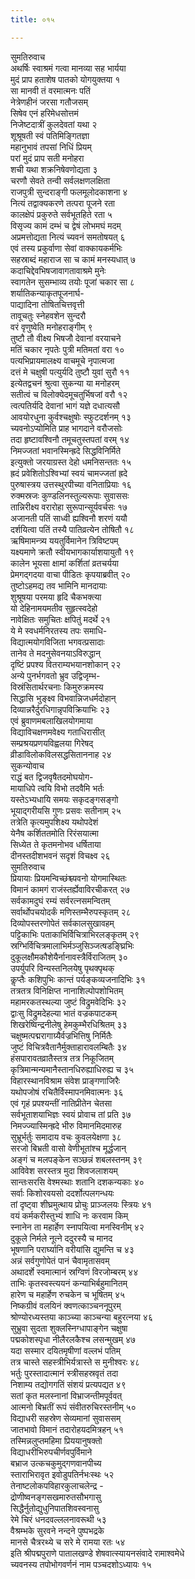 ```yaml
---
title: ०१५

---
```

सुमतिरुवाच  
अथर्षिः स्वाश्रमं गत्वा मानव्या सह भार्यया  
मुदं प्राप हताशेष पातको योगयुक्तया १  
सा मानवी तं वरमात्मनः पतिं  
नेत्रेणहीनं जरसा गतौजसम्  
सिषेव एनं हरिमेधसोत्तमं  
निजेष्टदात्रीं कुलदेवतां यथा २  
शूश्रूषती स्वं पतिमिङ्गितज्ञा  
महानुभावं तपसां निधिं प्रियम्  
परां मुदं प्राप सती मनोहरा  
शची यथा शक्रनिषेवणोद्यता ३  
चरणौ सेवते तन्वी सर्वलक्षणलक्षिता  
राजपुत्री सुन्दराङ्गी फलमूलोदकाशना ४  
नित्यं तद्वाक्यकरणे तत्परा पूजने रता  
कालक्षेपं प्रकुरुते सर्वभूतहिते रता ५  
विसृज्य कामं दम्भं च द्वेषं लोभमघं मदम्  
अप्रमत्तोद्यता नित्यं च्यवनं समतोषयत् ६  
एवं तस्य प्रकुर्वाणा सेवां वाक्कायकर्मभिः  
सहस्राब्दं महाराज सा च कामं मनस्यधात् ७  
कदाचिद्देवभिषजावागतावाश्रमे मुनेः  
स्वागतेन सुसम्भाव्य तयोः पूजां चकार सा ८  
शर्यातिकन्याकृतपूजनार्घ-  
पाद्यादिना तोषितचित्तवृत्ती  
तावूचतुः स्नेहवशेन सुन्दरौ  
वरं वृणुष्वेति मनोहराङ्गीम् ९  
तुष्टौ तौ वीक्ष्य भिषजौ देवानां वरयाचने  
मतिं चकार नृपतेः पुत्री मतिमतां वरा १०  
पत्यभिप्रायमालक्ष्य वाचमूचे नृपात्मजा  
दत्तं मे चक्षुषी पत्युर्यदि तुष्टौ युवां सुरौ ११  
इत्येतद्वचनं श्रुत्वा सुकन्या या मनोहरम्  
सतीत्वं च विलोक्येदमूचतुर्भिषजां वरौ १२  
त्वत्पतिर्यदि देवानां भागं यज्ञे दधात्यसौ  
आवयोरधुना कुर्वश्चक्षुषोः स्फुटदर्शनम् १३  
च्यवनोऽप्योमिति प्राह भागदाने वरौजसोः  
तदा हृष्टावश्विनौ तमूचतुस्तपतां वरम् १४  
निमज्जतां भवानस्मिन्ह्रदे सिद्धविनिर्मिते  
इत्युक्तो जरयाग्रस्त देहो धमनिसन्ततः १५  
ह्रदं प्रवेशितोऽश्विभ्यां स्वयं चामज्जतां ह्रदे  
पुरुषास्त्रय उत्तस्थुरपीच्या वनिताप्रियाः १६  
रुक्मस्रजः कुण्डलिनस्तुल्यरूपाः सुवाससः  
तान्निरीक्ष्य वरारोहा सुरूपान्सूर्यवर्चसः १७  
अजानती पतिं साध्वी ह्यश्विनौ शरणं ययौ  
दर्शयित्वा पतिं तस्यै पातिव्रत्येन तोषितौ १८  
ऋषिमामन्त्र्य ययतुर्विमानेन त्रिविष्टपम्  
यक्ष्यमाणे क्रतौ स्वीयभागकार्याशयायुतौ १९  
कालेन भूयसा क्षामां कर्शितां व्रतचर्यया  
प्रेमगद्गदया वाचा पीडितः कृपयाब्रवीत् २०  
तुष्टोऽहमद्य तव भामिनि मानदायाः  
शुश्रूषया परमया हृदि चैकभक्त्या  
यो देहिनामयमतीव सुहृत्स्वदेहो  
नावेक्षितः समुचितः क्षपितुं मदर्थे २१  
ये मे स्वधर्मनिरतस्य तपः समाधि-  
विद्यात्मयोगविजिता भगवत्प्रसादाः  
तानेव ते मदनुसेवनयाऽविरुद्धान्  
दृष्टिं प्रपश्य वितराम्यभयानशोकान् २२  
अन्ये पुनर्भगवतो भ्रुव उद्विजृम्भ-  
विस्रंसितार्थरचनाः किमुरुक्रमस्य  
सिद्धासि भुङ्क्ष्व विभवान्निजधर्मदोहान्  
दिव्यान्नरैर्दुरधिगान्नृपविक्रियाभिः २३  
एवं ब्रुवाणमबलाखिलयोगमाया  
विद्याविचक्षणमवेक्ष्य गताधिरासीत्  
सम्प्रश्रयप्रणयविह्वलया गिरेषद्  
व्रीडाविलोकविलसद्धसिताननाह २४  
सुकन्योवाच  
राद्धं बत द्विजवृषैतदमोघयोग-  
मायाधिपे त्वयि विभो तदवैमि भर्तः  
यस्तेऽभ्यधायि समयः सकृदङ्गसङ्गो  
भूयाद्गरीयसि गुणः प्रसवः सतीनाम् २५  
तत्रेति कृत्यमुपशिक्ष्य यथोपदेशं  
येनैष कर्शिततमोति रिरंसयात्मा  
सिध्येत ते कृतमनोभव धर्षिताया  
दीनस्तदीशभवनं सदृशं विचक्ष्व २६  
सुमतिरुवाच  
प्रियायाः प्रियमन्विच्छंश्च्यवनो योगमास्थितः  
विमानं कामगं राजंस्तर्ह्येवाविरचीकरत् २७  
सर्वकामदुघं रम्यं सर्वरत्नसमन्वितम्  
सर्वार्थोपचयोदर्कं मणिस्तम्भैरुपस्कृतम् २८  
दिव्योपस्तरणोपेतं सर्वकालसुखावहम्  
पट्टिकाभिः पताकाभिर्विचित्राभिरलङ्कृतम् २९  
स्रग्भिर्विचित्रमालाभिर्मञ्जुसिञ्जत्षडङ्घ्रिभिः  
दुकूलक्षौमकौशेयैर्नानावस्त्रैर्विराजितम् ३०  
उपर्युपरि विन्यस्तनिलयेषु पृथक्पृथक्  
कॢप्तैः कशिपुभिः कान्तं पर्यङ्कव्यजनादिभिः ३१  
तत्रतत्र विनिक्षिप्त नानाशिल्पोपशोभितम्  
महामरकतस्थल्या जुष्टं विद्रुमवेदिभिः ३२  
द्वाःसु विद्रुमदेहल्या भातं वज्रकपाटकम्  
शिखरेष्विन्द्रनीलेषु हेमकुम्भैरधिश्रितम् ३३  
चक्षुष्मत्पद्मरागाग्र्यैर्वज्रभित्तिषु निर्मितैः  
जुष्टं विचित्रवैतानैर्मुक्ताहारावलम्बितैः ३४  
हंसपारावतव्रातैस्तत्र तत्र निकूजितम्  
कृत्रिमान्मन्यमानैस्तानधिरुह्याधिरुह्य च ३५  
विहारस्थानविश्राम संवेश प्राङ्गणाजिरैः  
यथोपजोषं रचितैर्विस्मापनमिवात्मनः ३६  
एवं गृहं प्रपश्यन्तीं नातिप्रीतेन चेतसा  
सर्वभूताशयाभिज्ञः स्वयं प्रोवाच तां प्रति ३७  
निमज्ज्यास्मिन्ह्रदे भीरु विमानमिदमारुह  
सुभ्रूर्भर्तुः समादाय वचः कुवलयेक्षणा ३८  
सरजो बिभ्रती वासो वेणीभूतांश्च मूर्द्धजान्  
अङ्गं च मलपङ्केन सञ्छन्नं शबलस्तनम् ३९  
आविवेश सरस्तत्र मुदा शिवजलाशयम्  
सान्तःसरसि वेश्मस्थाः शतानि दशकन्यकाः ४०  
सर्वाः किशोरवयसो ददर्शोत्पलगन्धयः  
तां दृष्ट्वा शीघ्रमुत्थाय प्रोचुः प्राञ्जलयः स्त्रियः ४१  
वयं कर्मकरीस्तुभ्यं शाधि नः करवाम किम्  
स्नानेन ता महार्हेण स्नापयित्वा मनस्विनीम् ४२  
दुकूले निर्मले नूत्ने ददुरस्यै च मानद  
भूषणानि परार्घ्यानि वरीयांसि द्युमन्ति च ४३  
अन्नं सर्वगुणोपेतं पानं चैवामृतासवम्  
अथादर्शे स्वमात्मानं स्रग्विणं विरजोम्बरम् ४४  
ताभिः कृतस्वस्त्ययनं कन्याभिर्बहुमानितम्  
हारेण च महार्हेण रुचकेन च भूषितम् ४५  
निष्कग्रीवं वलयिनं क्वणत्काञ्चननूपुरम्  
श्रोण्योरध्यस्तया काञ्च्या काञ्चन्या बहुरत्नया ४६  
सुभ्रुवा सुदता शुक्लस्निग्धापाङ्गेन चक्षुषा  
पद्मकोशस्पृधा नीलैरलकैश्च लसन्मुखम् ४७  
यदा सस्मार दयितमृषीणां वल्लभं पतिम्  
तत्र चास्ते सहस्त्रीभिर्यत्रास्ते स मुनीश्वरः ४८  
भर्तुः पुरस्तादात्मानं स्त्रीसहस्रवृतं तदा  
निशाम्य तद्योगगतिं संशयं प्रत्यपद्यत ४९  
सतां कृत मलस्नानां विभ्राजन्तीमपूर्ववत्  
आत्मनो बिभ्रतीं रूपं संवीतरुचिरस्तनीम् ५०  
विद्याधरी सहस्रेण सेव्यमानां सुवाससम्  
जातभावो विमानं तदारोहयदमित्रहन् ५१  
तस्मिन्नलुप्तमहिमा प्रिययानुषक्तो  
विद्याधरीभिरुपचीर्णवपुर्विमाने  
बभ्राज उत्कचकुमुद्गणवानपीच्य  
स्ताराभिरावृत इवोडुपतिर्नभःस्थः ५२  
तेनाष्टलोकपविहारकुलाचलेन्द्र -  
द्रोणीष्वनङ्गसखमारुतसौभगासु  
सिद्धैर्नुतोद्युधुनिपातशिवस्वनासु  
रेमे चिरं धनदवल्ललनावरूथी ५३  
वैश्रम्भके सुरवने नन्दने पुष्पभद्रके  
मानसे चैत्ररथ्ये च सरे मे रामया रतः ५४  
इति श्रीपद्मपुराणे पातालखण्डे शेषवात्स्यायनसंवादे रामाश्वमेधे  
च्यवनस्य तपोभोगवर्णनं नाम पञ्चदशोऽध्यायः १५